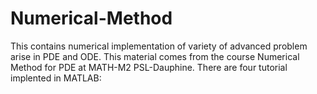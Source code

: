 # Numerical-Method
This contains numerical implementation of variety of advanced problem arise in PDE and ODE. This material comes from the course  Numerical Method for PDE at MATH-M2 PSL-Dauphine.
There are four tutorial implented in MATLAB: 

